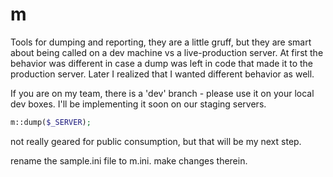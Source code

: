 m
=

Tools for dumping and reporting, they are a little gruff, but they are smart about being called on a dev machine vs a live-production server.
At first the behavior was different in case a dump was left in code that made it to the production server. Later I realized that I wanted different behavior as well.

If you are on my team, there is a 'dev' branch - please use it on your local dev boxes. I'll be implementing it soon on our staging servers.

```php
m::dump($_SERVER);

```

not really geared for public consumption, but that will be my next step.

rename the sample.ini file to m.ini. make changes therein.
